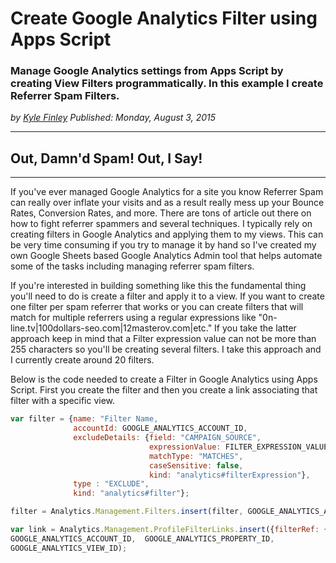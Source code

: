 # Create Google Analytics Filter using Apps Script
### Manage Google Analytics settings from Apps Script by creating View Filters programmatically. In this example I create Referrer Spam Filters.

*<div class="article-meta-data"> by <span class="article-meta-author" itemprop="author"><a href="https://twitter.com/kfinley" target="_blank" title="kfinley on Twitter">Kyle Finley</a></span> Published: <time itemprop="pubdate" datetime="8/3/2015 1:03:07 PM">Monday, August 3, 2015</time></div>*

---

## Out, Damn'd Spam! Out, I Say!
---
If you've ever managed Google Analytics for a site you know Referrer Spam can really over inflate your visits and as a result really mess up your Bounce Rates, Conversion Rates, and more. There are tons of article out there on how to fight referrer spammers and several techniques. I typically rely on creating filters in Google Analytics and applying them to my views. This can be very time consuming if you try to manage it by hand so I've created my own Google Sheets based Google Analytics Admin tool that helps automate some of the tasks including managing referrer spam filters.

If you're interested in building something like this the fundamental thing you'll need to do is create a filter and apply it to a view. If you want to create one filter per spam referrer that works or you can create filters that will match for multiple referrers using a regular expressions like "0n-line.tv|100dollars-seo.com|12masterov.com|etc." If you take the latter approach keep in mind that a Filter expression value can not be more than 255 characters so you'll be creating several filters. I take this approach and I currently create around 20 filters.

Below is the code needed to create a Filter in Google Analytics using Apps Script. First you create the filter and then you create a link associating that filter with a specific view.

```javascript
var filter = {name: "Filter Name,
              accountId: GOOGLE_ANALYTICS_ACCOUNT_ID,
              excludeDetails: {field: "CAMPAIGN_SOURCE",
                               expressionValue: FILTER_EXPRESSION_VALUE,
                               matchType: "MATCHES",
                               caseSensitive: false,
                               kind: "analytics#filterExpression"},
              type : "EXCLUDE",
              kind: "analytics#filter"};

filter = Analytics.Management.Filters.insert(filter, GOOGLE_ANALYTICS_ACCOUNT_ID);

var link = Analytics.Management.ProfileFilterLinks.insert({filterRef: {id: filter.id}},
GOOGLE_ANALYTICS_ACCOUNT_ID,  GOOGLE_ANALYTICS_PROPERTY_ID,
GOOGLE_ANALYTICS_VIEW_ID);
```
